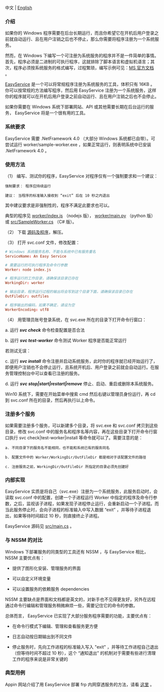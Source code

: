 中文 | [English](./readme.eng.md)

### 介绍

如果你的 Windows 程序需要在后台长期运行，而且你希望它在开机后用户登录之前就自动运行、且在用户注销之后也不停止，那么你需要将程序注册为一个系统服务。

然而，在 Windows 下编写一个可注册为系统服务的程序并不是一件简单的事情。首先，程序必须是二进制的可执行程序，这就排除了脚本语言和虚拟机语言；其次，程序必须按系统服务的格式编写，过程繁琐，编写示例可见：[MS 官方文档](https://code.msdn.microsoft.com/windowsapps/CppWindowsService-cacf4948) 。

[EasyService](https://github.com/pandolia/easy-service) 是一个可以将常规程序注册为系统服务的工具，体积只有 16KB 。你可以按常规的方法编写程序，然后用 EasyService 注册为一个系统服务，这样你的程序就可以在开机后用户登录之前自动运行、且在用户注销之后也不会停止。

如果你需要在 Windows 系统下部署网站、API 或其他需要长期在后台运行的服务， EasyService 将是一个很有用的工具。

### 系统要求

EasyService 需要 .NetFramework 4.0 （大部分 Windows 系统都已自带）。可尝试运行 worker/sample-worker.exe ，如果正常运行，则表明系统中已安装 .NetFramework 4.0 。

### 使用方法

（1） 编写、测试你的程序，EasyService 对程序仅有一个强制要求和一个建议：

```
强制要求： 程序应持续运行

建议： 当程序的标准输入接收到 “exit” 后在 10 秒之内退出
```

其中建议要求是非强制性的，程序不满足此要求也可以。

典型的程序见 [worker/index.js](https://github.com/pandolia/easy-service/blob/master/worker/index.js) （nodejs 版）， [worker/main.py](https://github.com/pandolia/easy-service/blob/master/worker/main.py) （python 版） 或 [src/SampleWorker.cs](https://github.com/pandolia/easy-service/blob/master/src/SampleWorker.cs) （C# 版）。

（2） 下载 [源码及程序](https://github.com/pandolia/easy-service/archive/master.zip)，解压。

（3） 打开 svc.conf 文件，修改配置：

```conf
# Windows 系统服务名称、不能与系统中已有服务重名
ServiceName: An Easy Service

# 需要运行的可执行程序及命令行参数
Worker: node index.js

# 程序运行的工作目录，请确保该目录已存在
WorkingDir: worker

# 输出目录，程序运行过程的输出将会写到这个目录下面，请确保该目录已存在
OutFileDir: outfiles

# 程序输出的编码，如果不确定，请设为空
WorkerEncoding: utf8
```

（4） 用管理员账号登录系统，在 svc.exe 所在的目录下打开命令行窗口：

a. 运行 ***svc check*** 命令检查配置是否合法

b. 运行 ***svc test-worker*** 命令测试 Worker 程序是否能正常运行

若测试无误：

c. 运行 ***svc install*** 命令注册并启动系统服务，此时你的程序就已经开始运行了，即便用户注销也不会停止运行，且系统开机后、用户登录之前就会自动运行。在服务管理控制台中可以查看已注册的服务。

d. 运行 ***svc stop|start|restart|remove*** 停止、启动、重启或删除本系统服务。

Win10 系统下，需要在开始菜单中搜索 cmd 然后右键以管理员身份运行，再 cd 到 svc.conf 所在的目录，然后再执行以上命令。

### 注册多个服务

如果需要注册多个服务，可以新建多个目录，将 svc.exe 和 svc.conf 拷贝到这些目录，修改 svc.conf 中的服务名和程序名等内容，再在这些目录下打开命令行窗口执行 svc check|test-worker|install 等命令就可以了。需要注意的是：

```
a. 不同目录下的服务名不能相同，也不能和系统已有的服务同名

b. 配置文件中的 Worker/WorkingDir/OutFileDir 都是相对于该配置文件的路径

c. 注册服务之前，WorkingDir/OutFileDir 所指定的目录必须先创建好
```

### 内部实现

EasyService 实质是将自己（svc.exe）注册为一个系统服务，此服务启动时，会读取 svc.conf 中的配置，创建一个子进程运行 Worker 中指定的程序及命令行参数，之后，监视该子进程，如果发现子进程停止运行，会重新启动一个子进程。而当此服务停止时，会向子进程的标准输入中写入数据 “exit” ，并等待子进程退出，如果等待时间超过 10 秒，则直接终止子进程。

EasyService 源码见 [src/main.cs](https://github.com/pandolia/easy-service/blob/master/src/Main.cs) 。

### 与 NSSM 的对比

Windows 下部署服务的同类型的工具还有 NSSM ，与 EasyService 相比， NSSM 主要优点有：

* 提供了图形化安装、管理服务的界面

* 可以自定义环境变量

* 可以设置服务的依赖服务 dependencies

NSSM 主要缺点是界面和文档都是英文的，对新手也不见得更友好，另外在远程通过命令行编辑和管理服务稍微麻烦一些，需要记住它的命令的参数。

总体而言， EasyService 已实现了大部分服务程序需要的功能，主要优点有：

* 在命令行模式下编辑、管理和查看服务更方便

* 日志自动按日期输出到不同文件

* 停止服务时，先向工作进程的标准输入写入 "exit" ，并等待工作进程自己退出（但等待时间不超过 10 秒），这个 “通知退出” 的机制对于需要有些进行清理工作的程序来说是非常关键的

### 典型用例

Appin 网站介绍了用 EasyService 部署 frp 内网穿透服务的方法，请看 [这里](https://www.appinn.com/easyservice-for-windows/) 。